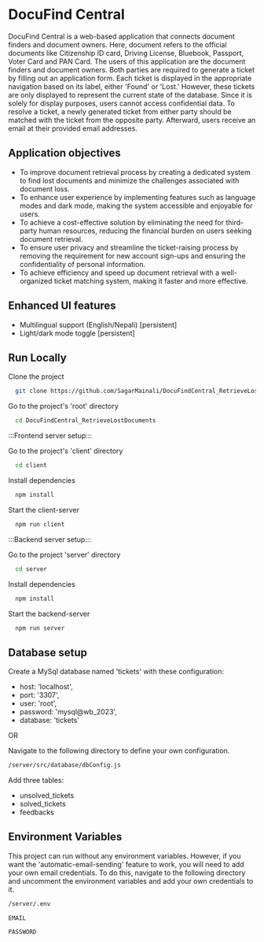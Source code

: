 
# DocuFind Central

DocuFind Central is a web-based application that connects document finders and document owners. Here, document refers to the official documents like Citizenship ID card, Driving License, Bluebook, Passport, Voter Card and PAN Card. The users of this application are the document finders and document owners. Both parties are required to generate a ticket by filling out an application form. Each ticket is displayed in the appropriate navigation based on its label, either 'Found' or 'Lost.' However, these tickets are only displayed to represent the current state of the database. Since it is solely for display purposes, users cannot access confidential data. To resolve a ticket, a newly generated ticket from either party should be matched with the ticket from the opposite party. Afterward, users receive an email at their provided email addresses.
## Application objectives

- To improve document retrieval process by creating a dedicated system to find lost documents and minimize the challenges associated with document loss.
- To enhance user experience by implementing features such as language modes and dark mode, making the system accessible and enjoyable for users.
- To achieve a cost-effective solution by eliminating the need for third-party human resources, reducing the financial burden on users seeking document retrieval.
- To ensure user privacy and streamline the ticket-raising process by removing the requirement for new account sign-ups and ensuring the confidentiality of personal information.
- To achieve efficiency and speed up document retrieval with a well-organized ticket matching system, making it faster and more effective.

## Enhanced UI features

- Multilingual support (English/Nepali) [persistent]
- Light/dark mode toggle [persistent]

## Run Locally

Clone the project

```bash
  git clone https://github.com/SagarMainali/DocuFindCentral_RetrieveLostDocuments.git
```

Go to the project's 'root' directory

```bash
  cd DocuFindCentral_RetrieveLostDocuments
```
:::Frontend server setup:::

Go to the project's 'client' directory

```bash
  cd client
```

Install dependencies

```bash
  npm install
```

Start the client-server

```bash
  npm run client
```

:::Backend server setup:::

Go to the project 'server' directory

```bash
  cd server
```

Install dependencies

```bash
  npm install
```

Start the backend-server

```bash
  npm run server
```


## Database setup

Create a MySql database named 'tickets' with these configuration:
- host: 'localhost',
- port: '3307',
- user: 'root',
- password: 'mysql@wb_2023',
- database: 'tickets'

OR

Navigate to the following directory to define your own configuration.

```bash
/server/src/database/dbConfig.js
```

Add three tables:
- unsolved_tickets
- solved_tickets
- feedbacks
## Environment Variables

This project can run without any environment variables. However, if you want the 'automatic-email-sending' feature to work, you will need to add your own email credentials. To do this, navigate to the following directory and uncomment the environment variables and add your own credentials to it.
```bash
/server/.env
``` 
`EMAIL`

`PASSWORD`